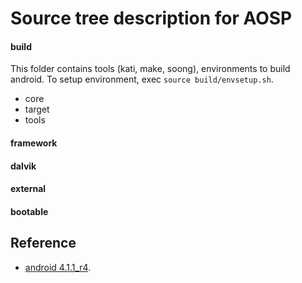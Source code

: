 # Source tree description for AOSP
#### build
This folder contains tools (kati, make, soong), environments to build android. To setup environment, exec `source build/envsetup.sh`.
- core
- target
- tools


#### framework



#### dalvik



#### external



#### bootable



## Reference
- [android 4.1.1_r4](https://elinux.org/Android-4.1.1_r4).